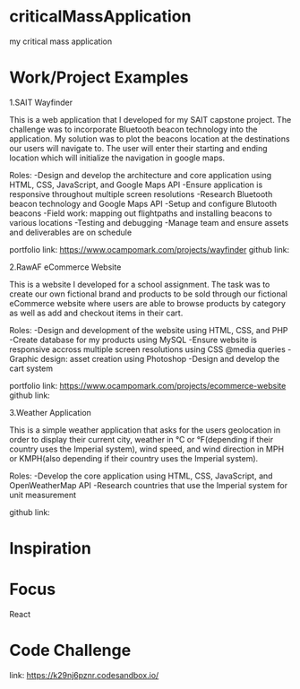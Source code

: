 # criticalMassApplication
my critical mass application

# Work/Project Examples
1.SAIT Wayfinder 

This is a web application that I developed for my SAIT capstone project. The challenge was to incorporate Bluetooth beacon technology into the application. My solution was to plot the beacons location at the destinations our users will navigate to. The user will enter their starting and ending location which will initialize the navigation in google maps.

Roles:
-Design and develop the architecture and core application using HTML, CSS, JavaScript, and Google Maps API
-Ensure application is responsive throughout multiple screen resolutions
-Research Bluetooth beacon technology and Google Maps API
-Setup and configure Blutooth beacons
-Field work: mapping out flightpaths and installing beacons to various locations
-Testing and debugging
-Manage team and ensure assets and deliverables are on schedule

portfolio link: https://www.ocampomark.com/projects/wayfinder
github link: 

2.RawAF eCommerce Website

This is a website I developed for a school assignment. The task was to create our own fictional brand and products to be sold through our fictional eCommerce website where users are able to browse products by category as well as add and checkout items in their cart.

Roles:
-Design and development of the website using HTML, CSS, and PHP
-Create database for my products using MySQL
-Ensure website is responsive accross multiple screen resolutions using CSS @media queries
-Graphic design: asset creation using Photoshop
-Design and develop the cart system

portfolio link: https://www.ocampomark.com/projects/ecommerce-website
github link:

3.Weather Application

This is a simple weather application that asks for the users geolocation in order to display their current city, weather in °C or °F(depending if their country uses the Imperial system), wind speed, and wind direction in MPH or KMPH(also depending if their country uses the Imperial system).

Roles:
-Develop the core application using HTML, CSS, JavaScript, and OpenWeatherMap API
-Research countries that use the Imperial system for unit measurement

github link:

# Inspiration

# Focus
React

# Code Challenge
link: https://k29nj6pznr.codesandbox.io/
